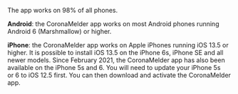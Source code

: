 The app works on 98% of all phones.

**Android**: the CoronaMelder app works on most Android phones running Android 6 (Marshmallow) or higher.

**iPhone**: the CoronaMelder app works on Apple iPhones running iOS 13.5 or higher. It is possible to install iOS 13.5 on the iPhone 6s, iPhone SE and all newer models. Since February 2021, the CoronaMelder app has also been available on the iPhone 5s and 6. You will need to update your iPhone 5s or 6 to iOS 12.5 first. You can then download and activate the CoronaMelder app.
